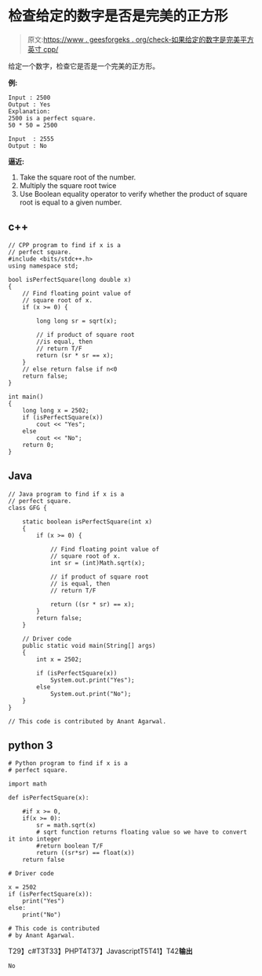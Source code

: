 # 检查给定的数字是否是完美的正方形

> 原文:[https://www . geesforgeks . org/check-如果给定的数字是完美平方英寸 cpp/](https://www.geeksforgeeks.org/check-if-given-number-is-perfect-square-in-cpp/)

给定一个数字，检查它是否是一个完美的正方形。

**例:**

```
Input : 2500
Output : Yes
Explanation:
2500 is a perfect square.
50 * 50 = 2500

Input  : 2555
Output : No
```

**逼近:**

1.  Take the square root of the number.
2.  Multiply the square root twice
3.  Use Boolean equality operator to verify whether the product of square root is equal to a given number.

## c++

```
// CPP program to find if x is a
// perfect square.
#include <bits/stdc++.h>
using namespace std;

bool isPerfectSquare(long double x)
{
    // Find floating point value of
    // square root of x.
    if (x >= 0) {

        long long sr = sqrt(x);

        // if product of square root
        //is equal, then
        // return T/F
        return (sr * sr == x);
    }
    // else return false if n<0
    return false;
}

int main()
{
    long long x = 2502;
    if (isPerfectSquare(x))
        cout << "Yes";
    else
        cout << "No";
    return 0;
}
```

## Java

```
// Java program to find if x is a
// perfect square.
class GFG {

    static boolean isPerfectSquare(int x)
    {
        if (x >= 0) {

            // Find floating point value of
            // square root of x.
            int sr = (int)Math.sqrt(x);

            // if product of square root
            // is equal, then
            // return T/F

            return ((sr * sr) == x);
        }
        return false;
    }

    // Driver code
    public static void main(String[] args)
    {
        int x = 2502;

        if (isPerfectSquare(x))
            System.out.print("Yes");
        else
            System.out.print("No");
    }
}

// This code is contributed by Anant Agarwal.
```

## python 3

```
# Python program to find if x is a
# perfect square.

import math

def isPerfectSquare(x):

    #if x >= 0,
    if(x >= 0):
        sr = math.sqrt(x)
        # sqrt function returns floating value so we have to convert it into integer
        #return boolean T/F
        return ((sr*sr) == float(x))
    return false

# Driver code

x = 2502
if (isPerfectSquare(x)):
    print("Yes")
else:
    print("No")

# This code is contributed
# by Anant Agarwal.
```

T29】c#T3T33】PHPT4T37】JavascriptT5T41】T42**输出**

```
No
```